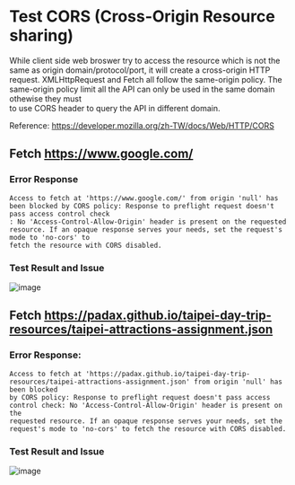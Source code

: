# Test CORS (Cross-Origin Resource sharing)

While client side web broswer try to access the resource which is not the same as origin domain/protocol/port, it will create a cross-origin HTTP request.
XMLHttpRequest and Fetch all follow the same-origin policy. The same-origin policy limit all the API can only be used in the same domain othewise they must  
to use CORS header to query the API in different domain.

Reference: https://developer.mozilla.org/zh-TW/docs/Web/HTTP/CORS



## Fetch https://www.google.com/

### Error Response
```
Access to fetch at 'https://www.google.com/' from origin 'null' has been blocked by CORS policy: Response to preflight request doesn't pass access control check
: No 'Access-Control-Allow-Origin' header is present on the requested resource. If an opaque response serves your needs, set the request's mode to 'no-cors' to 
fetch the resource with CORS disabled.
```
### Test Result and Issue
![image](https://user-images.githubusercontent.com/63384830/155639294-57bdf539-7aad-42f5-b6ab-6867cae5c39f.png)

## Fetch https://padax.github.io/taipei-day-trip-resources/taipei-attractions-assignment.json

### Error Response:
```
Access to fetch at 'https://padax.github.io/taipei-day-trip-resources/taipei-attractions-assignment.json' from origin 'null' has been blocked 
by CORS policy: Response to preflight request doesn't pass access control check: No 'Access-Control-Allow-Origin' header is present on the 
requested resource. If an opaque response serves your needs, set the request's mode to 'no-cors' to fetch the resource with CORS disabled.
```
### Test Result and Issue
![image](https://user-images.githubusercontent.com/63384830/155639123-4d69ede5-b83f-4439-8f93-8e5a17dbfa3a.png)
